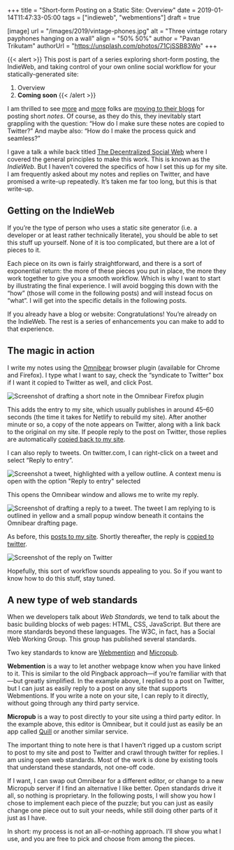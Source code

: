 +++
title = "Short-form Posting on a Static Site: Overview"
date = 2019-01-14T11:47:33-05:00
tags = ["indieweb", "webmentions"]
draft = true

[image]
  url = "/images/2019/vintage-phones.jpg"
  alt = "Three vintage rotary payphones hanging on a wall"
  align = "50% 50%"
  author = "Pavan Trikutam"
  authorUrl = "https://unsplash.com/photos/71CjSSB83Wo"
+++

{{< alert >}}
This post is part of a series exploring short-form posting, the IndieWeb, and taking control of your own online social workflow for your statically-generated site:

1. Overview
2. **Coming soon**
{{< /alert >}}

I am thrilled to see
[more](https://andy-bell.design/notes/97/) and
[more](https://www.zachleat.com/web/notes/) folks are
[moving to their blogs](https://twitter.com/SaraSoueidan/status/1084833046140981248) for posting short _notes_.
Of course, as they do this, they inevitably start grappling with the question:
“How do I make sure these notes are copied to Twitter?”
And maybe also: “How do I make the process quick and seamless?”

I gave a talk a while back titled [The Decentralized Social Web](https://www.recallact.com/presentation/decentralized-social-web) where I covered the general principles to make this work.
This is known as the _IndieWeb_.
But I haven’t covered the specifics of how I set this up for my site.
I am frequently asked about my notes and replies on Twitter, and have promised a write-up repeatedly.
It’s taken me far too long, but this is that write-up.

## Getting on the IndieWeb

If you’re the type of person who uses a static site generator
(i.e. a developer or at least rather technically literate),
you should be able to set this stuff up yourself.
None of it is too complicated, but there are a lot of pieces to it.

Each piece on its own is fairly straightforward, and there is a sort of exponential return:
the more of these pieces you put in place, the more they work together to give you a smooth workflow.
Which is why I want to start by illustrating the final experience.
I will avoid bogging this down with the “how” (those will come in the following posts) and will instead focus on “what”. I will get into the specific details in the following posts.

If you already have a blog or website: Congratulations! You’re already on the IndieWeb. The rest is a series of enhancements you can make to add to that experience.

## The magic in action

I write my notes using the [Omnibear](https://omnibear.com) browser plugin (available for Chrome and Firefox).
I type what I want to say, check the “syndicate to Twitter” box if I want it copied to Twitter as well, and click Post.

![Screenshot of drafting a short note in the Omnibear Firefox plugin](/images/2019/social-web/omnibear-note.png)

This adds the entry to my site, which usually publishes in around 45&ndash;60 seconds (the time it takes for Netlify to rebuild my site).
After another minute or so, a copy of the note appears on Twitter,
along with a link back to the original on my site.
If people reply to the post on Twitter, those replies are automatically
[copied back to my site](https://keithjgrant.com/notes/2019/01/i-wish-everybody-arguing-about-the/#comments).

I can also reply to tweets. On twitter.com, I can right-click on a tweet and select “Reply to entry”.

![Screenshot a tweet, highlighted with a yellow outline. A context menu is open with the option "Reply to entry" selected](/images/2019/social-web/reply-on-twitter.png)

This opens the Omnibear window and allows me to write my reply.

![Screenshot of drafting a reply to a tweet. The tweet I am replying to is outlined in yellow and a small popup window beneath it contains the Omnibear drafting page.](/images/2019/social-web/omnibear-reply.png)

As before, this [posts to my site](https://keithjgrant.com/replies/2019/01/yes-do-it/). Shortly thereafter, the reply is [copied to twitter](https://twitter.com/keithjgrant/status/1084834425966346242).

![Screenshot of the reply on Twitter](/images/2019/social-web/reply-syndicated.png)

Hopefully, this sort of workflow sounds appealing to you.
So if you want to know how to do this stuff, stay tuned.

## A new type of web standards

When we developers talk about _Web Standards_, we tend to talk about the basic building blocks of web pages: HTML, CSS, JavaScript.
But there are more standards beyond these languages.
The W3C, in fact, has a Social Web Working Group.
This group has published several standards.

Two key standards to know are [Webmention](https://www.w3.org/TR/webmention/) and [Micropub](https://www.w3.org/TR/micropub/).

**Webmention** is a way to let another webpage know when you have linked to it.
This is similar to the old Pingback approach&mdash;if you’re familiar with that&mdash;but greatly simplified.
In the example above, I replied to a post on Twitter,
but I can just as easily reply to a post on any site that supports Webmentions.
If you write a note on your site, I can reply to it directly, without going through any third party service.

**Micropub** is a way to post directly to your site using a third party editor.
In the example above, this editor is Omnibear,
but it could just as easily be an app called [Quill](https://quill.p3k.io/) or another similar service.

The important thing to note here is that I haven’t rigged up a custom script to post to my site and post to Twitter and crawl through twitter for replies.
I am using open web standards.
Most of the work is done by existing tools that understand these standards, not one-off code.

If I want, I can swap out Omnibear for a different editor, or change to a new Micropub server if I find an alternative I like better.
Open standards drive it all, so nothing is proprietary.
In the following posts, I will show you how I chose to implement each piece of the puzzle;
but you can just as easily change one piece out to suit your needs, while still doing other parts of it just as I have.

In short: my process is not an all-or-nothing approach. I’ll show you what I use, and you are free to pick and choose from among the pieces.
